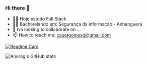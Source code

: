 ### Hi there 👋

- 🧑‍💻 Hoje estudo Full Stack
- 👨‍🎓 Bacharelando em: Segurança da informação - Anhanguera
- 👯 I’m looking to collaborate on ...
- 📫 How to reach me: cauetgomesg@gmail.com

[![Readme Card](https://github-readme-stats.vercel.app/api/pin/?username=cauetmg&repo=github-readme-stats)](https://github.com/anuraghazra/github-readme-stats)

![Anurag's GitHub stats](https://github-readme-stats.vercel.app/api?username=cauetmg&show_icons=true&theme=merko)
